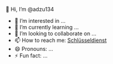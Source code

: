 👋 Hi, I’m @adzu134  
- 👀 I’m interested in ...  
- 🌱 I’m currently learning ...  
- 💞️ I’m looking to collaborate on ...  
- 📫 How to reach me: [Schlüsseldienst](https://www.schluesselad.de)  
- 😄 Pronouns: ...  
- ⚡ Fun fact: ...  

<!---
adzu134/adzu134 is a ✨ special ✨ repository because its `README.md` (this file) appears on your GitHub profile.
You can click the Preview link to take a look at your changes.
--->

